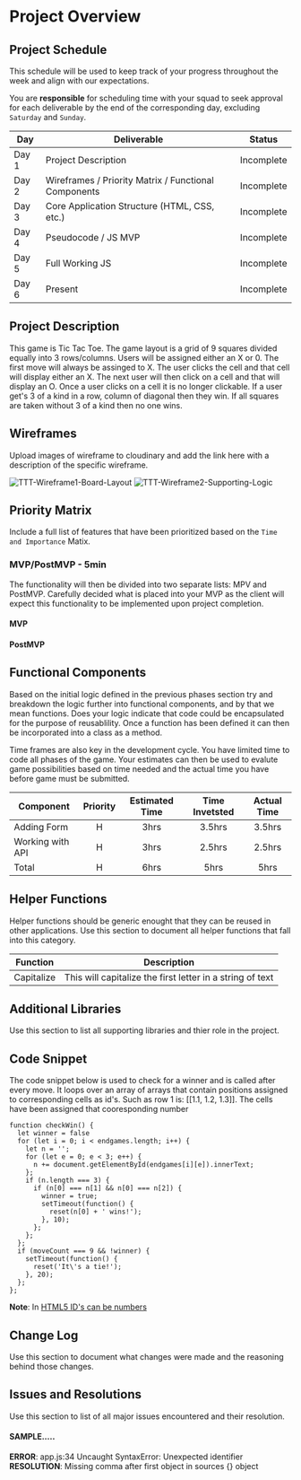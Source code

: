 # Project Overview

## Project Schedule

This schedule will be used to keep track of your progress throughout the week and align with our expectations.  

You are **responsible** for scheduling time with your squad to seek approval for each deliverable by the end of the corresponding day, excluding `Saturday` and `Sunday`.

|  Day | Deliverable | Status
|---|---| ---|
|Day 1| Project Description | Incomplete
|Day 2| Wireframes / Priority Matrix / Functional Components | Incomplete
|Day 3| Core Application Structure (HTML, CSS, etc.) | Incomplete
|Day 4| Pseudocode / JS MVP | Incomplete
|Day 5| Full Working JS  | Incomplete
|Day 6| Present | Incomplete


## Project Description

This game is Tic Tac Toe.  The game layout is a grid of 9 squares divided equally into 3 rows/columns.  Users will be assigned either an X or 0. The first move will always be assinged  to X.  The user clicks the cell and that cell will display either an X.  The next user will then click on a cell and that will display an O.  Once a user clicks on a cell it is no longer clickable. If a user get's 3 of a kind in a row, column of diagonal then they win.  If all squares are taken without 3 of a kind then no one wins. 

## Wireframes

Upload images of wireframe to cloudinary and add the link here with a description of the specific wireframe.

![TTT-Wireframe1-Board-Layout](https://res.cloudinary.com/jkeohan/image/upload/v1537874529/ttt-wireframe1.png)
![TTT-Wireframe2-Supporting-Logic](https://res.cloudinary.com/jkeohan/image/upload/v1537874520/ttt-wireframe2.png)

## Priority Matrix

Include a full list of features that have been prioritized based on the `Time and Importance` Matix.  

### MVP/PostMVP - 5min

The functionality will then be divided into two separate lists: MPV and PostMVP.  Carefully decided what is placed into your MVP as the client will expect this functionality to be implemented upon project completion.  

#### MVP 

#### PostMVP 

## Functional Components

Based on the initial logic defined in the previous  phases section try and breakdown the logic further into functional components, and by that we mean functions.  Does your logic indicate that code could be encapsulated for the purpose of reusablility.  Once a function has been defined it can then be incorporated into a class as a method. 

Time frames are also key in the development cycle.  You have limited time to code all phases of the game.  Your estimates can then be used to evalute game possibilities based on time needed and the actual time you have before game must be submitted. 

| Component | Priority | Estimated Time | Time Invetsted | Actual Time |
| --- | :---: |  :---: | :---: | :---: |
| Adding Form | H | 3hrs| 3.5hrs | 3.5hrs |
| Working with API | H | 3hrs| 2.5hrs | 2.5hrs |
| Total | H | 6hrs| 5hrs | 5hrs |

## Helper Functions
Helper functions should be generic enought that they can be reused in other applications. Use this section to document all helper functions that fall into this category.

| Function | Description | 
| --- | :---: |  
| Capitalize | This will capitalize the first letter in a string of text | 

## Additional Libraries
 Use this section to list all supporting libraries and thier role in the project. 

## Code Snippet

The code snippet below is used to check for a winner and is called after every move.   It loops over an array of arrays that contain positions assigned to corresponding cells as id's. Such as row 1 is: [[1.1, 1.2, 1.3]].  The cells have been assigned that cooresponding number 

```
function checkWin() {
  let winner = false
  for (let i = 0; i < endgames.length; i++) {
    let n = '';
    for (let e = 0; e < 3; e++) {
      n += document.getElementById(endgames[i][e]).innerText;
    };
    if (n.length === 3) {
      if (n[0] === n[1] && n[0] === n[2]) {
        winner = true;
        setTimeout(function() {
          reset(n[0] + ' wins!');
        }, 10);
      };
    };
  };
  if (moveCount === 9 && !winner) {
    setTimeout(function() {
      reset('It\'s a tie!');
    }, 20);
  };
};
```

**Note**: In [HTML5 ID's can be numbers](https://benfrain.com/when-and-where-you-can-use-numbers-in-id-and-class-names/)

## Change Log
 Use this section to document what changes were made and the reasoning behind those changes.  

## Issues and Resolutions
 Use this section to list of all major issues encountered and their resolution.

#### SAMPLE.....
**ERROR**: app.js:34 Uncaught SyntaxError: Unexpected identifier                                
**RESOLUTION**: Missing comma after first object in sources {} object
